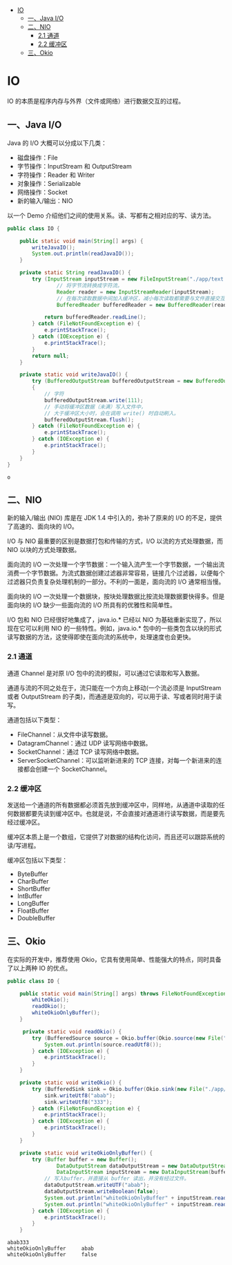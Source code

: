 


<!-- TOC -->

- [IO](#io)
  - [一、Java I/O](#%E4%B8%80java-io)
  - [二、NIO](#%E4%BA%8Cnio)
    - [2.1 通道](#21-%E9%80%9A%E9%81%93)
    - [2.2 缓冲区](#22-%E7%BC%93%E5%86%B2%E5%8C%BA)
  - [三、Okio](#%E4%B8%89okio)

<!-- /TOC -->
# IO

IO 的本质是程序内存与外界（文件或网络）进行数据交互的过程。

## 一、Java I/O

Java 的 I/O 大概可以分成以下几类：

- 磁盘操作：File
- 字节操作：InputStream 和 OutputStream
- 字符操作：Reader 和 Writer
- 对象操作：Serializable
- 网络操作：Socket
- 新的输入/输出：NIO

以一个 Demo 介绍他们之间的使用关系。读、写都有之相对应的写、读方法。

```java
public class IO {

    public static void main(String[] args) {
        writeJavaIO();
        System.out.println(readJavaIO());
    }

    private static String readJavaIO() {
        try (InputStream inputStream = new FileInputStream("./app/text.txt");
                // 将字节流转换成字符流。
                Reader reader = new InputStreamReader(inputStream);
                // 在每次读取数据中间加入缓冲区，减小每次读取都需要与文件直接交互的次数，从而提高性能。
                BufferedReader bufferedReader = new BufferedReader(reader)) {

            return bufferedReader.readLine();
        } catch (FileNotFoundException e) {
            e.printStackTrace();
        } catch (IOException e) {
            e.printStackTrace();
        }
        return null;
    }

    private static void writeJavaIO() {
        try (BufferedOutputStream bufferedOutputStream = new BufferedOutputStream(new FileOutputStream("./app/text.txt")))
        {
            // 字符
            bufferedOutputStream.write(111);
            // 手动将缓冲区数据（未满）写入文件中，
            // 大于缓冲区大小时，会在调用 write() 时自动刷入。
            bufferedOutputStream.flush();
        } catch (FileNotFoundException e) {
            e.printStackTrace();
        } catch (IOException e) {
            e.printStackTrace();
        }
    }
}
```

```
o
```

## 二、NIO

新的输入/输出 (NIO) 库是在 JDK 1.4 中引入的，弥补了原来的 I/O 的不足，提供了高速的、面向块的 I/O。

I/O 与 NIO 最重要的区别是数据打包和传输的方式，I/O 以流的方式处理数据，而 NIO 以块的方式处理数据。

面向流的 I/O 一次处理一个字节数据：一个输入流产生一个字节数据，一个输出流消费一个字节数据。为流式数据创建过滤器非常容易，链接几个过滤器，以便每个过滤器只负责复杂处理机制的一部分。不利的一面是，面向流的 I/O 通常相当慢。

面向块的 I/O 一次处理一个数据块，按块处理数据比按流处理数据要快得多。但是面向块的 I/O 缺少一些面向流的 I/O 所具有的优雅性和简单性。

I/O 包和 NIO 已经很好地集成了，java.io.* 已经以 NIO 为基础重新实现了，所以现在它可以利用 NIO 的一些特性。例如，java.io.* 包中的一些类包含以块的形式读写数据的方法，这使得即使在面向流的系统中，处理速度也会更快。

### 2.1 通道

通道 Channel 是对原 I/O 包中的流的模拟，可以通过它读取和写入数据。

通道与流的不同之处在于，流只能在一个方向上移动(一个流必须是 InputStream 或者 OutputStream 的子类)，而通道是双向的，可以用于读、写或者同时用于读写。

通道包括以下类型：

- FileChannel：从文件中读写数据。
- DatagramChannel：通过 UDP 读写网络中数据。
- SocketChannel：通过 TCP 读写网络中数据。
- ServerSocketChannel：可以监听新进来的 TCP 连接，对每一个新进来的连接都会创建一个 SocketChannel。

### 2.2 缓冲区

发送给一个通道的所有数据都必须首先放到缓冲区中，同样地，从通道中读取的任何数据都要先读到缓冲区中。也就是说，不会直接对通道进行读写数据，而是要先经过缓冲区。

缓冲区本质上是一个数组，它提供了对数据的结构化访问，而且还可以跟踪系统的读/写进程。

缓冲区包括以下类型：

- ByteBuffer
- CharBuffer
- ShortBuffer
- IntBuffer
- LongBuffer
- FloatBuffer
- DoubleBuffer

## 三、Okio

在实际的开发中，推荐使用 Okio，它具有使用简单、性能强大的特点，同时具备了以上两种 IO 的优点。

```java
public class IO {

    public static void main(String[] args) throws FileNotFoundException {
        whiteOkio();
        readOkio();
        whiteOkioOnlyBuffer();
    }

     private static void readOkio() {
        try (BufferedSource source = Okio.buffer(Okio.source(new File("./app/text.txt")))) {
            System.out.println(source.readUtf8());
        } catch (IOException e) {
            e.printStackTrace();
        }
    }

    private static void writeOkio() {
        try (BufferedSink sink = Okio.buffer(Okio.sink(new File("./app/text.txt")))){
            sink.writeUtf8("abab");
            sink.writeUtf8("333");
        } catch (FileNotFoundException e) {
            e.printStackTrace();
        } catch (IOException e) {
            e.printStackTrace();
        }
    }

    private static void writeOkioOnlyBuffer() {
        try (Buffer buffer = new Buffer();
                DataOutputStream dataOutputStream = new DataOutputStream(buffer.outputStream());
                DataInputStream inputStream = new DataInputStream(buffer.inputStream())) {
            // 写入buffer，并直接从 buffer 读出，并没有经过文件。
            dataOutputStream.writeUTF("abab");
            dataOutputStream.writeBoolean(false);
            System.out.println("whiteOkioOnlyBuffer" + inputStream.readUTF());
            System.out.println("whiteOkioOnlyBuffer" + inputStream.readBoolean());
        } catch (IOException e) {
            e.printStackTrace();
        }
    }
```

```
abab333
whiteOkioOnlyBuffer     abab
whiteOkioOnlyBuffer     false
```
